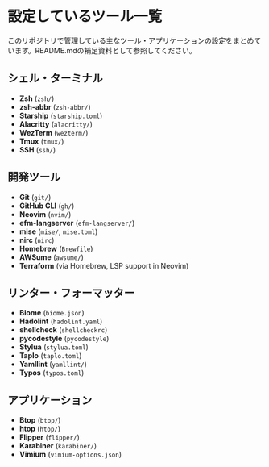 # 設定しているツール一覧

このリポジトリで管理している主なツール・アプリケーションの設定をまとめています。README.mdの補足資料として参照してください。

## シェル・ターミナル

- **Zsh** (`zsh/`)
- **zsh-abbr** (`zsh-abbr/`)
- **Starship** (`starship.toml`)
- **Alacritty** (`alacritty/`)
- **WezTerm** (`wezterm/`)
- **Tmux** (`tmux/`)
- **SSH** (`ssh/`)

## 開発ツール

- **Git** (`git/`)
- **GitHub CLI** (`gh/`)
- **Neovim** (`nvim/`)
- **efm-langserver** (`efm-langserver/`)
- **mise** (`mise/`, `mise.toml`)
- **nirc** (`nirc`)
- **Homebrew** (`Brewfile`)
- **AWSume** (`awsume/`)
- **Terraform** (via Homebrew, LSP support in Neovim)

## リンター・フォーマッター

- **Biome** (`biome.json`)
- **Hadolint** (`hadolint.yaml`)
- **shellcheck** (`shellcheckrc`)
- **pycodestyle** (`pycodestyle`)
- **Stylua** (`stylua.toml`)
- **Taplo** (`taplo.toml`)
- **Yamllint** (`yamllint/`)
- **Typos** (`typos.toml`)

## アプリケーション

- **Btop** (`btop/`)
- **htop** (`htop/`)
- **Flipper** (`flipper/`)
- **Karabiner** (`karabiner/`)
- **Vimium** (`vimium-options.json`)
